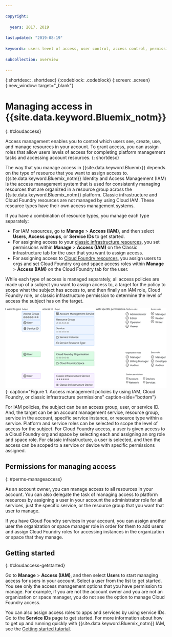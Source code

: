 ```yaml
---

copyright:

  years: 2017, 2019

lastupdated: "2019-08-19"

keywords: users level of access, user control, access control, permissions, manage access, access management, platform management tasks, assign roles

subcollection: overview

---
```


{:shortdesc: .shortdesc}
{:codeblock: .codeblock}
{:screen: .screen}
{:new_window: target="_blank"}

# Managing access in {{site.data.keyword.Bluemix_notm}}
{: #cloudaccess}

Access management enables you to control which users see, create, use, and manage resources in your account. To grant access, you can assign roles that allow users levels of access for completing platform management tasks and accessing account resources.
{: shortdesc}

The way that you manage access in {{site.data.keyword.Bluemix}} depends on the type of resource that you want to assign access to. {{site.data.keyword.Bluemix_notm}} Identity and Access Management (IAM) is the access management system that is used for consistently managing resources that are organized in a resource group across the {{site.data.keyword.Bluemix_notm}} platform. Classic infrastructure and Cloud Foundry resources are not managed by using Cloud IAM. These resource types have their own access management systems. 

If you have a combination of resource types, you manage each type separately:

* For IAM resources, go to **Manage** &gt; **Access (IAM)**, and then select **Users**, **Access groups**, or **Service IDs** to get started.
* For assigning access to your [classic infrastructure resources](/docs/iam?topic=iam-infrapermission), you set permissions within **Manage** > **Access (IAM)** on the Classic infrastructure tab for the user that you want to assign access. 
* For assigning access to [Cloud Foundry resources](/docs/iam?topic=iam-cfaccess), you assign users to orgs and set Cloud Foundry org and space access roles within **Manage** > **Access (IAM)** on the Cloud Foundry tab for the user.

While each type of access is managed separately, all access policies are made up of a subject you want to assign access to, a target for the policy to scope what the subject has access to, and then finally an IAM role, Cloud Foundry role, or classic infrastructure permission to determine the level of access the subject has on the target.

![Access management policies by using IAM, Cloud Foundry, or classic infrastructure permissions.](images/access-management.svg "How assigning policies works by starting with a subject, selecting a target, then assigning a role or permission"){: caption="Figure 1. Access management policies by using IAM, Cloud Foundry, or classic infrastructure permissions" caption-side="bottom"}

For IAM policies, the subject can be an access group, user, or service ID. And, the target can be an account management service, resource group, service in the account, specific service instance, or resource type within a service. Platform and service roles can be selected to scope the level of access for the subject. For Cloud Foundry access, a user is given access to a Cloud Foundry org and space by selecting each and assigning an org role and space role. For classic infrastructure, a user is selected, and then the access can be scoped to a service or device with specific permissions assigned.

## Permissions for managing access
{: #perms-manageaccess}

As an account owner, you can manage access to all resources in your account. You can also delegate the task of managing access to platform resources by assigning a user in your account the administrator role for all services, just the specific service, or the resource group that you want that user to manage.

If you have Cloud Foundry services in your account, you can assign another user the organization or space manager role in order for them to add users and assign Cloud Foundry roles for accessing instances in the organization or space that they manage.


## Getting started
{: #cloudaccess-getstarted}

Go to **Manage** &gt; **Access (IAM)**, and then select **Users** to start managing access for users in your account. Select a user from the list to get started. You see only the access management options that you have permission to manage. For example, if you are not the account owner and you are not an organization or space manager, you do not see the option to manage Cloud Foundry access.

You can also assign access roles to apps and services by using service IDs. Go to the **Service IDs** page to get started. For more information about how to get up and running quickly with {{site.data.keyword.Bluemix_notm}} IAM, see the [Getting started tutorial](/docs/iam?topic=iam-getstarted).
